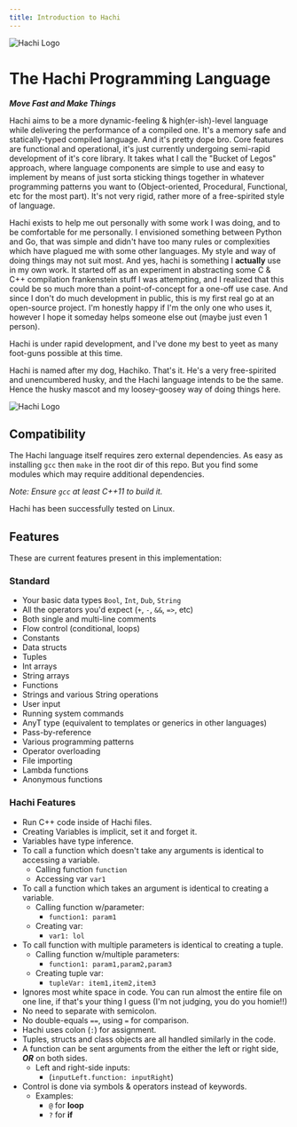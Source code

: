 ```yaml
---
title: Introduction to Hachi
---
```


![Hachi Logo](/Hachi_Logo-Medium.png "Hachi Logo" )

# The Hachi Programming Language
**_Move Fast and Make Things_**

Hachi aims to be a more dynamic-feeling & high(er-ish)-level language while delivering the performance of a compiled one. It's a memory safe and statically-typed compiled language. And it's pretty dope bro. Core features are functional and operational, it's just currently undergoing semi-rapid development of it's core library. It takes what I call the "Bucket of Legos" approach, where language components are simple to use and easy to implement by means of just sorta sticking things together in whatever programming patterns you want to (Object-oriented, Procedural, Functional, etc for the most part). It's not very rigid, rather more of a free-spirited style of language.

Hachi exists to help me out personally with some work I was doing, and to be comfortable for me personally. I envisioned something between Python and Go, that was simple and didn't have too many rules or complexities which have plagued me with some other languages. My style and way of doing things may not suit most. And yes, hachi is something I **actually** use in my own work. It started off as an experiment in abstracting some C & C++ compilation frankenstein stuff I was attempting, and I realized that this could be so much more than a point-of-concept for a one-off use case. And since I don't do much development in public, this is my first real go at an open-source project. I'm honestly happy if I'm the only one who uses it, however I hope it someday helps someone else out (maybe just even 1 person).

Hachi is under rapid development, and I've done my best to yeet as many foot-guns possible at this time.

Hachi is named after my dog, Hachiko. That's it. He's a very free-spirited and unencumbered husky, and the Hachi language intends to be the same. Hence the husky mascot and my loosey-goosey way of doing things here.


![Hachi Logo](/hachi-help-screen.png "Hachi Help Screen" )

## Compatibility
The Hachi language itself requires zero external dependencies. As easy as installing `gcc` then `make` in the root dir of this repo. But you find some modules which may require additional dependencies.

*Note: Ensure `gcc` at least C++11  to build it.*

Hachi has been successfully tested on Linux.

## Features
These are current features present in this implementation:

### Standard
* Your basic data types `Bool`, `Int`, `Dub`, `String`
* All the operators you'd expect (`+`, `-`, `&&`, `=>`, etc)
* Both single and multi-line comments
* Flow control (conditional, loops)
* Constants
* Data structs
* Tuples
* Int arrays
* String arrays
* Functions
* Strings and various String operations
* User input
* Running system commands
* AnyT type (equivalent to templates or generics in other languages)
* Pass-by-reference
* Various programming patterns
* Operator overloading
* File importing
* Lambda functions
* Anonymous functions

### Hachi Features
- Run C++ code inside of Hachi files.
- Creating Variables is implicit, set it and forget it.
- Variables have type inference.
- To call a function which doesn't take any arguments is identical to accessing a variable.
    - Calling function `function`
    - Accessing var `var1`
- To call a function which takes an argument is identical to creating a variable.
    - Calling function w/parameter:
        - `function1: param1`
    - Creating var:
        - `var1: lol`
- To call function with multiple parameters is identical to creating a tuple.
    - Calling function w/multiple parameters:
        - `function1: param1,param2,param3`
    - Creating tuple var:
        - `tupleVar: item1,item2,item3`
- Ignores most white space in code. You can run almost the entire file on one line, if that's your thing I guess (I'm not judging, you do you homie!!)
- No need to separate with semicolon.
- No double-equals `==`, using `=` for comparison.
- Hachi uses colon (`:`) for assignment.
- Tuples, structs and class objects are all handled similarly in the code.
- A function can be sent arguments from the either the left or right side, ***OR*** on both sides.
    - Left and right-side inputs:
        - (`inputLeft.function: inputRight`)
- Control is done via symbols & operators instead of keywords.
    - Examples:
        - `@` for **loop**
        - `?` for **if**
